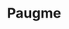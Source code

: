 ---
title: Paugme
description: Educational kits for children.
image: images/project-paugme-web.png
view_link: http://paugme.com
github_link: https://github.com/MantarayAR/paugme-web
language_tags:
    - php 
    - html5
    - scss
    - javascript
    - redis
    - postgresql
framework_tags:
    - laravel
    - gulp
---